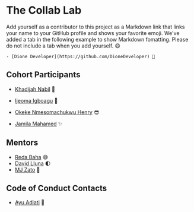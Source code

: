 # The Collab Lab

Add yourself as a contributor to this project as a Markdown link that links your name to your GitHub profile and shows your favorite emoji. We've added a tab in the following example to show Markdown fomatting. Please do not include a tab when you add yourself. 😄

    - [Dione Developer](https://github.com/DioneDeveloper) 💅

## Cohort Participants

- [Khadijah Nabil](https://github.com/khadijahnabil) 🍣

- [Ijeoma Igboagu](https://github.com/ijayhub) 🍵

- [Okeke Nmesomachukwu Henry](https://github.com/iamhenryokeke) 😎
- [Jamila Mahamed](https://github.com/jmahamed) ✨

## Mentors

- [Reda Baha](https://github.com/redapy) 😅
- [David Lluna](https://github.com/llunaplanet) 🌓
- [MJ Zato](https://github.com/mjzato) 💃

## Code of Conduct Contacts

- [Ayu Adiati](https://github.com/adiati98) 🤩
